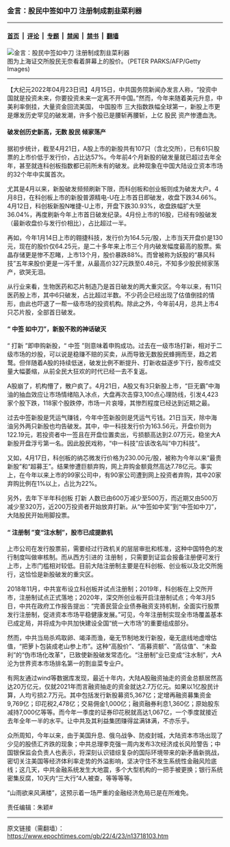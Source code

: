 ### 金言：股民中签如中刀 注册制成割韭菜利器

---

#### [首页](../../../..?n13718103) &nbsp;|&nbsp; [评论](../../../../../epoch-comment?n13718103) &nbsp;|&nbsp; [专题](../../../../../epoch-special?n13718103) &nbsp;|&nbsp; [禁闻](../../../../../epoch-news?n13718103) &nbsp;|&nbsp; [禁书](../../../../../books?n13718103) &nbsp;|&nbsp; [翻墙](https://github.com/gfw-breaker/nogfw/blob/master/README.md?n13718103)


<div><img alt="金言：股民中签如中刀 注册制成割韭菜利器" class="attachment-djy_600_400 size-djy_600_400 wp-post-image" src="https://i.epochtimes.com/assets/uploads/2021/09/id13210022-1211301604381002.jpeg"/>
<div class="caption">
 图为上海证交所股民无奈看着屏幕上的股价。（PETER PARKS/AFP/Getty Images)
</div></div><hr/><div class="post_content" id="artbody" itemprop="articleBody">
 <!-- article content begin -->
 <p>
  【大纪元2022年04月23日讯】4月15日，中共国务院新闻办发言人称，“投资中国就是投资未来，你要投资未来一定离不开中国。”然而，今年来随着美元升息，中美利率倒挂，大量资金回流美国，
  <ok href="https://www.epochtimes.com/gb/tag/%E4%B8%AD%E5%9B%BD%E8%82%A1%E5%B8%82.html">
   中国股市
  </ok>
  三大指数跌幅全球第一，新股上市更是爆发历史罕见的破发潮，许多个股已是腰斩再腰斩，上亿
  <ok href="https://www.epochtimes.com/gb/tag/%E8%82%A1%E6%B0%91.html">
   股民
  </ok>
  资产惨遭血洗。
 </p>
 <h4>
  破发创历史新高，无数
  <ok href="https://www.epochtimes.com/gb/tag/%E8%82%A1%E6%B0%91.html">
   股民
  </ok>
  倾家荡产
 </h4>
 <p>
  据初步统计，截至4月21日，A股上市的新股共有107只（含北交所），已有61只股票的上市价低于发行价，占比达57%。今年前4个月新股的破发量就已超过去年全年，甚至就连科创板指数都已前所未有的破发。此种现象在中国大陆设立资本市场的32个年中实属首次。
 </p>
 <p>
  尤其是4月以来，新股破发频频刷新下限，而科创板和创业板则成为破发大户。4月8日，在科创板上市的新股普源精电-U在上市首日即破发，收盘下跌34.66%。4月12日，科创板新股N唯捷-U上市，开盘下跌30.93%，收盘跌幅扩大至36.04%，再度刷新今年上市首日破发纪录。4月份上市的16股，已经有9股破发（最新收盘价与发行价相比），占比超过一半。
 </p>
 <p>
  再如，今年1月14日上市的翱捷科技，发行价为164.5元/股，上市当天开盘价是130元，现在的股价仅64.25元，是二十多年来上市三个月内破发幅度最高的股票。紫晶存储更是惨不忍睹，上市13个月，股价暴跌88%。而曾被称为妖股的“暴风科技”五年来股价更是一泻千里，从最高价327元跌至0.48元，不知多少股民倾家荡产，欲哭无泪。
 </p>
 <p>
  从行业来看，生物医药和芯片制造乃是首日破发的两大重灾区。今年以来，有11只医药股上市，其中6只破发，占比超过半数。不少药企已经出现了估值倒挂的情形，由此也吓退了一帮一级市场的投资机构。除此之外，今年前4月，总共上市4只芯片股，全部首日破发。
 </p>
 <h4>
  “
  <ok href="https://www.epochtimes.com/gb/tag/%E4%B8%AD%E7%AD%BE.html">
   中签
  </ok>
  如中刀”，新股不败的神话破灭
 </h4>
 <p>
  “
  <ok href="https://www.epochtimes.com/gb/tag/%E6%89%93%E6%96%B0.html">
   打新
  </ok>
  ”即申购新股，“
  <ok href="https://www.epochtimes.com/gb/tag/%E4%B8%AD%E7%AD%BE.html">
   中签
  </ok>
  ”则意味着申购成功。过去在一级市场打新，相对于二级市场的炒股，可以说是稳赚不赔的买卖，从而导致无数股民蜂拥而至，趋之若鹜。但伴随着A股的持续低迷，破发比例不断提升、打新收益逐步下行，股市成交量大幅萎缩，从前全民大狂欢的时代已经一去不复返。
 </p>
 <p>
  A股崩了，机构懵了，散户疯了。4月21日，A股又有3只新股上市，“巨无霸”中海油的抽血效应让市场情绪陷入冰点，大盘再次击穿3,100点心理防线，引发4,423家个股下跌，118家个股跌停，市场一片哀嚎，其惨烈程度已经达到近期之最。
 </p>
 <p>
  过去中签新股是凭运气赚钱，今年中签新股则是凭运气亏钱。21日当天，除中海油另外两只新股也均告破发。其中，中一科技发行价为163.56元，开盘价则为122.19元，若投资者中一签且在开盘位置卖出，亏损额高达到2.07万元，稳坐大A新股开盘浮亏第一名。因此股民戏称，“中一科技”应该改名叫“中刀科技”。
 </p>
 <p>
  又如，4月17日，科创板的纳芯微发行价格为230.00元/股，被称为今年以来“最贵新股”和“超募王”。结果惨遭巨额弃购，网上弃购金额竟然高达7.78亿元。事实上，在今年以来上市的99家公司中，有90家公司遭到网上投资者弃购，其中20家弃购比例在1%以上，占比为22%。
 </p>
 <p>
  另外，去年下半年科创板
  <ok href="https://www.epochtimes.com/gb/tag/%E6%89%93%E6%96%B0.html">
   打新
  </ok>
  人数已由600万减少至500万，而近期又由500万减少至320万，近200万投资者开始放弃打新。从“中签如中奖”到“中签如中刀”，大陆股民开始用脚投票。
 </p>
 <h4>
  “
  <ok href="https://www.epochtimes.com/gb/tag/%E6%B3%A8%E5%86%8C%E5%88%B6.html">
   注册制
  </ok>
  ”变“注水制”，股市已成提款机
 </h4>
 <p>
  上市公司在发行股票前，需要经过行政机关的层层审批和核准，这种中国特色的发行制度叫做审核制。而从西方引进的
  <ok href="https://www.epochtimes.com/gb/tag/%E6%B3%A8%E5%86%8C%E5%88%B6.html">
   注册制
  </ok>
  ，只需要到证监会报备注册便可发行上市，上市门槛相对较低。目前大陆注册制主要是在科创板、创业板以及北交所施行，这恰恰是新股破发的重灾区。
 </p>
 <p>
  2018年11月，中共宣布设立科创板并试点注册制；2019年，科创板在上交所开市，注册制试点正式落地；2020年，深交所创业板开启注册制试点；今年3月5日，中共在政府工作报告提出：“完善民营企业债券融资支持机制，全面实行股票发行注册制，促进资本市场平稳健康发展。”可见，今年注册制实现全市场覆盖基本已成定局，并将成为中共加快建设全国“统一大市场”的重要组成部分。
 </p>
 <p>
  然而，中共当局杀鸡取卵、竭泽而渔，毫无节制地发行新股，毫无底线地虚增估值，“把萝卜包装成老山参上市”。这种“高股价”、“高募资额”、“高估值”、“未盈利”的“伪市场化改革”，已致使新股破发常态化。“注册制”业已变成“注水制”，大A沦为世界资本市场排名第一的割韭菜专业户。
 </p>
 <p>
  有网友通过wind等数据库发现，最近十年内，大陆A股融资抽走的资金总额居然高达20万亿元，仅就2021年而言融资抽走的资金就达2.7万亿元。如果以1亿股民计算，人均亏损2.7万元。其中包括发行新股募资5,367亿；定增再融资募集资金9,769亿；印花税2,478亿；交易佣金1,000亿；融资融券利息1,360亿；原始股东减持7,000亿等等。而今年一季度的证券印花税就高达1,067亿，一个季度就接近去年全年一半的水平。让中共及其利益集团赚得盆满钵满，不亦乐乎。
 </p>
 <p>
  众所周知，今年以来，由于美国升息、俄乌战争、防疫封城，大陆资本市场出现了少见的股债汇齐跌的现象；中共总理李克强一周内发布3次经济成长风险警告；中国银保监会负责人也表示，将深刻认识错综复杂的国际环境带来的新矛盾新挑战，密切关注美国等经济体利率走势的外溢影响，坚决守住不发生系统性金融风险底线；这几天，中共金融系统发生大地震，多个大型机构的一把手被更换；银行系统密集反腐，10天内“三大行”4人被查，等等等等。
 </p>
 <p>
  “山雨欲来风满楼”，这预示着一场严重的金融经济危局已是在所难免。
 </p>
 <p>
  责任编辑：朱颖#
 </p>
 <!-- article content end -->
 <div id="below_article_ad">
 </div>
</div>


---

原文链接（需翻墙）：https://www.epochtimes.com/gb/22/4/23/n13718103.htm